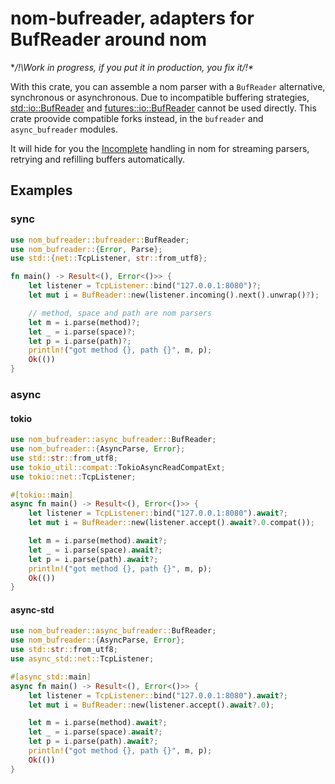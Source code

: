 # nom-bufreader, adapters for BufReader around nom

**/!\Work in progress, if you put it in production, you fix it/!\**

With this crate, you can assemble a nom parser with a `BufReader` alternative, synchronous or asynchronous.
Due to incompatible buffering strategies, [std::io::BufReader](https://doc.rust-lang.org/stable/std/io/struct.BufReader.html)
and [futures::io::BufReader](https://docs.rs/futures/0.3.16/futures/io/struct.BufReader.html)
cannot be used directly. This crate proovide compatible forks instead, in the
`bufreader` and `async_bufreader` modules.

It will hide for you the [Incomplete](https://docs.rs/nom/7.0.0/nom/enum.Err.html#variant.Incomplete) handling in nom for streaming parsers, retrying and refilling buffers automatically.

## Examples

### sync

```rust
use nom_bufreader::bufreader::BufReader;
use nom_bufreader::{Error, Parse};
use std::{net::TcpListener, str::from_utf8};

fn main() -> Result<(), Error<()>> {
    let listener = TcpListener::bind("127.0.0.1:8080")?;
    let mut i = BufReader::new(listener.incoming().next().unwrap()?);

    // method, space and path are nom parsers
    let m = i.parse(method)?;
    let _ = i.parse(space)?;
    let p = i.parse(path)?;
    println!("got method {}, path {}", m, p);
    Ok(())
}
```

### async

#### tokio

```rust
use nom_bufreader::async_bufreader::BufReader;
use nom_bufreader::{AsyncParse, Error};
use std::str::from_utf8;
use tokio_util::compat::TokioAsyncReadCompatExt;
use tokio::net::TcpListener;

#[tokio::main]
async fn main() -> Result<(), Error<()>> {
    let listener = TcpListener::bind("127.0.0.1:8080").await?;
    let mut i = BufReader::new(listener.accept().await?.0.compat());

    let m = i.parse(method).await?;
    let _ = i.parse(space).await?;
    let p = i.parse(path).await?;
    println!("got method {}, path {}", m, p);
    Ok(())
}
```

#### async-std

```rust
use nom_bufreader::async_bufreader::BufReader;
use nom_bufreader::{AsyncParse, Error};
use std::str::from_utf8;
use async_std::net::TcpListener;

#[async_std::main]
async fn main() -> Result<(), Error<()>> {
    let listener = TcpListener::bind("127.0.0.1:8080").await?;
    let mut i = BufReader::new(listener.accept().await?.0);

    let m = i.parse(method).await?;
    let _ = i.parse(space).await?;
    let p = i.parse(path).await?;
    println!("got method {}, path {}", m, p);
    Ok(())
}
```
